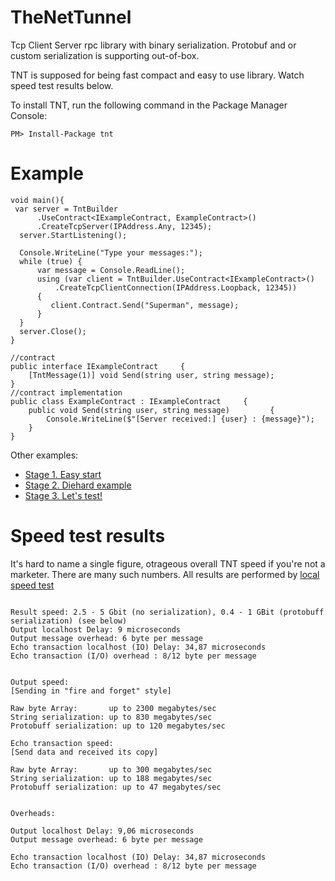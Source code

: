 # TheNetTunnel
Tcp Client Server rpc library with binary serialization. Protobuf and or custom serialization is supporting out-of-box.

TNT is supposed for being fast compact and easy to use library. Watch speed test results below.   

To install TNT, run the following command in the Package Manager Console:

```
PM> Install-Package tnt
```

# Example
```
void main(){
 var server = TntBuilder
      .UseContract<IExampleContract, ExampleContract>()
      .CreateTcpServer(IPAddress.Any, 12345);
  server.StartListening();

  Console.WriteLine("Type your messages:");
  while (true) {
      var message = Console.ReadLine();
      using (var client = TntBuilder.UseContract<IExampleContract>()
          .CreateTcpClientConnection(IPAddress.Loopback, 12345))
      {
         client.Contract.Send("Superman", message);
      }  
  }
  server.Close();
}

//contract
public interface IExampleContract     {
    [TntMessage(1)] void Send(string user, string message);
}
//contract implementation
public class ExampleContract : IExampleContract     {
    public void Send(string user, string message)         {
        Console.WriteLine($"[Server received:] {user} : {message}");
    }
}
```

Other examples: 

- [Stage 1. Easy start](https://github.com/tmteam/TheNetTunnel/blob/master/src/Example/Stage1_EasyStart/Stage1_EasyStartExample.cs)
- [Stage 2. Diehard example](https://github.com/tmteam/TheNetTunnel/blob/master/src/Example/Stage2_ComplexExample/Stage2_Example.cs)
- [Stage 3. Let's test!](https://github.com/tmteam/TheNetTunnel/blob/master/src/Example/Stage3_IntroducingToTestingExample/Stage3_Example.cs)

# Speed test results

It's hard to name a single figure, otrageous overall TNT speed if you're not a marketer. There are many such numbers.
All results are performed by [local speed test](https://github.com/tmteam/TheNetTunnel/tree/master/src/TNT.SpeedTest) 
```

Result speed: 2.5 - 5 Gbit (no serialization), 0.4 - 1 GBit (protobuff serialization) (see below) 
Output localhost Delay: 9 microseconds
Output message overhead: 6 byte per message
Echo transaction localhost (IO) Delay: 34,87 microseconds
Echo transaction (I/O) overhead : 8/12 byte per message


Output speed:
[Sending in "fire and forget" style]

Raw byte Array:       up to 2300 megabytes/sec
String serialization: up to 830 megabytes/sec
Protobuff serialization: up to 120 megabytes/sec

Echo transaction speed:
[Send data and received its copy]

Raw byte Array:       up to 300 megabytes/sec
String serialization: up to 188 megabytes/sec
Protobuff serialization: up to 47 megabytes/sec


Overheads:

Output localhost Delay: 9,06 microseconds
Output message overhead: 6 byte per message

Echo transaction localhost (IO) Delay: 34,87 microseconds
Echo transaction (I/O) overhead : 8/12 byte per message
```

